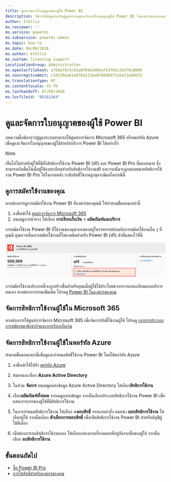 ```yaml
---
title: ดูและจัดการใบอนุญาตของผู้ใช้ Power BI
description: วิธีการที่ข้อมูลสำหรับผู้ดูแลระบบดูและจัดการใบอนุญาตผู้ใช้ Power BI ในองค์กรของพวกเขา
author: kfollis
ms.reviewer: ''
ms.service: powerbi
ms.subservice: powerbi-admin
ms.topic: how-to
ms.date: 04/08/2020
ms.author: kfollis
ms.custom: licensing support
LocalizationGroup: Administration
ms.openlocfilehash: af58a79c5c81e8f04e5d0ba714703c202f9c8000
ms.sourcegitcommit: c18130ea61e67ba111be870ddb971c6413a4b632
ms.translationtype: HT
ms.contentlocale: th-TH
ms.lasthandoff: 07/09/2020
ms.locfileid: "86161364"
---
```

# <a name="view-and-manage-power-bi-user-licenses"></a>ดูและจัดการใบอนุญาตของผู้ใช้ Power BI

บทความนี้อธิบายว่าผู้ดูแลระบบสามารถใช้ศูนย์การจัดการ Microsoft 365 หรือพอร์ทัล Azure เพื่อดูและจัดการใบอนุญาตของผู้ใช้สำหรับบริการ Power BI ได้อย่างไร

> [!NOTE]
>
>เป็นไปได้สำหรับผู้ใช้ที่มีทั้งสิทธิการใช้งาน Power BI (ฟรี) และ Power BI Pro ที่มอบหมาย ซึ่งสามารถเกิดขึ้นได้เมื่อผู้ใช้ลงทะเบียนสำหรับสิทธิการใช้งานฟรี และจากนั้นจะถูกมอบหมายสิทธิการใช้งาน Power BI Pro ให้ในภายหลัง ระดับสิทธิ์ใช้งานสูงสุดจะมีผลในกรณีนี้
>

## <a name="view-your-subscriptions"></a>ดูการสมัครใช้งานของคุณ

หากต้องการดูการสมัครใช้งาน Power BI ที่องค์กรของคุณมี ให้ทำตามขั้นตอนเหล่านี้

1. ลงชื่อเข้าใช้ [ศูนย์การจัดการ Microsoft 365](https://admin.microsoft.com)
2. บนเมนูการนำทาง ให้เลือก **การเรียกเก็บเงิน** > **ผลิตภัณฑ์และบริการ**

การสมัครใช้งาน Power BI ที่ใช้งานของคุณจะแสดงอยู่ในรายการพร้อมกับการสมัครใช้งานอื่น ๆ ที่คุณมี คุณอาจเห็นการสมัครใช้งานที่ไม่คาดคิดสำหรับ Power BI (ฟรี) ดังที่แสดงไว้ที่นี่

  ![ภาพหน้าจอของการสมัครใช้งาน Power B I ที่แสดงการสมัครใช้งานฟรี](media/service-admin-manage-licenses/power-bi-free-user-activated.png)

การสมัครใช้งานประเภทนี้จะถูกสร้างขึ้นสำหรับคุณเมื่อผู้ใช้ใช้ประโยชน์จากการลงทะเบียนแบบบริการตนเอง หากต้องการอ่านเพิ่มเติม โปรดดู [Power BI ในองค์กรของคุณ](https://docs.microsoft.com/microsoft-365/admin/misc/power-bi-in-your-organization?view=o365-worldwide)

## <a name="manage-user-licenses-in-microsoft-365"></a>จัดการสิทธิการใช้งานผู้ใช้ใน Microsoft 365

หากต้องการใช้ศูนย์การจัดการ Microsoft 365 เพื่อจัดการสิทธิ์ใช้งานผู้ใช้ โปรดดู [เอกสารประกอบการสมัครสมาชิกธุรกิจและการเรียกเก็บเงิน](https://docs.microsoft.com/microsoft-365/commerce/?view=o365-worldwide)

## <a name="manage-user-licenses-in-azure-portal"></a>จัดการสิทธิการใช้งานผู้ใช้ในพอร์ทัล Azure

ทำตามขั้นตอนเหล่านี้เพื่อดูและกำหนดสิทธิ์ใช้งาน Power BI โดยใช้พอร์ทัล Azure

1. ลงชื่อเข้าใช้ไปยัง [พอร์ทัล Azure](https://portal.azure.com)

2. ค้นหาและเลือก **Azure Active Directory**

3. ในส่วน **จัดการ** บนเมนูแหล่งข้อมูล Azure Active Directory ให้เลือก**สิทธิการใช้งาน**

4. เลือก**ผลิตภัณฑ์ทั้งหมด** จากเมนูแหล่งข้อมูล จากนั้นเลือกประเภทสิทธิการใช้งาน Power BI เพื่อแสดงรายการของผู้ใช้ที่มีสิทธิการใช้งาน

5. ในการกำหนดสิทธิการใช้งาน ให้เลือก **+มอบสิทธิ์** จากแถบคำสั่ง บนหน้า **มอบสิทธิการใช้งาน** ให้เลือกผู้ใช้ จากนั้นเลือก **ตัวเลือกการมอบสิทธิ์** เพื่อเปิดสิทธิการใช้งาน Power BI สำหรับบัญชีผู้ใช้ที่เลือก

6. เมื่อต้องการลบสิทธิการใช้งานออก ให้เลือกกล่องกาเครื่องหมายที่อยู่ถัดจากชื่อของผู้ใช้ จากนั้นเลือก **ลบสิทธิการใช้งาน**

## <a name="next-steps"></a>ขั้นตอนถัดไป

- [ซื้อ Power BI Pro](service-admin-purchasing-power-bi-pro.md)
- [การให้สิทธิ์สำหรับองค์กรของคุณ](service-admin-licensing-organization.md)
